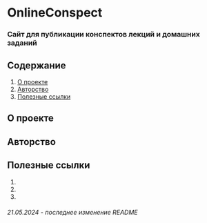 # OnlineConspect

### Сайт для публикации конспектов лекций и домашних заданий


## Содержание
1. [О проекте](./README.md#о-проекте)
2. [Авторство](./README.md#авторство)
3. [Полезные ссылки](./README.md#полезные-ссылки)
   
## О проекте

## Авторство

## Полезные ссылки
1. []()
2. []()
3. []()

###### 21.05.2024 - последнее изменение README
